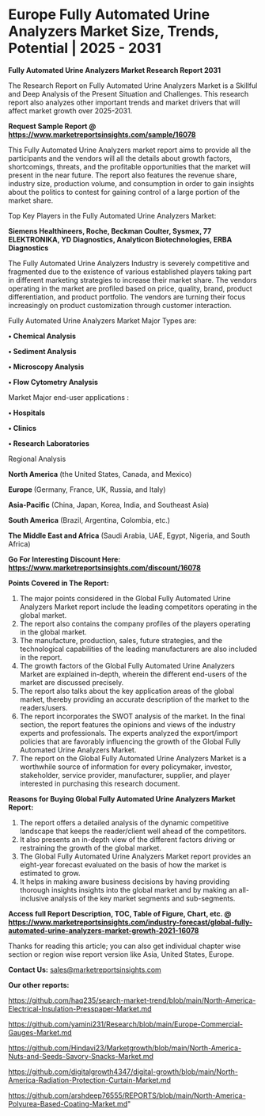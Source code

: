 # Europe Fully Automated Urine Analyzers Market Size, Trends, Potential | 2025 - 2031

<strong>Fully Automated Urine Analyzers Market Research Report 2031</strong>

The Research Report on Fully Automated Urine Analyzers Market is a Skillful and Deep Analysis of the Present Situation and Challenges. This research report also analyzes other important trends and market drivers that will affect market growth over 2025-2031.

<strong>Request Sample Report @ <a href=https://www.marketreportsinsights.com/sample/16078>https://www.marketreportsinsights.com/sample/16078</a></strong>

This Fully Automated Urine Analyzers market report aims to provide all the participants and the vendors will all the details about growth factors, shortcomings, threats, and the profitable opportunities that the market will present in the near future. The report also features the revenue share, industry size, production volume, and consumption in order to gain insights about the politics to contest for gaining control of a large portion of the market share.

Top Key Players in the Fully Automated Urine Analyzers Market:

<strong>Siemens Healthineers, Roche, Beckman Coulter, Sysmex, 77 ELEKTRONIKA, YD Diagnostics, Analyticon Biotechnologies, ERBA Diagnostics</strong>

The Fully Automated Urine Analyzers Industry is severely competitive and fragmented due to the existence of various established players taking part in different marketing strategies to increase their market share. The vendors operating in the market are profiled based on price, quality, brand, product differentiation, and product portfolio. The vendors are turning their focus increasingly on product customization through customer interaction.

Fully Automated Urine Analyzers Market Major Types are:

<strong>• Chemical Analysis

• Sediment Analysis

• Microscopy Analysis

• Flow Cytometry Analysis</strong>

Market Major end-user applications :

<strong>• Hospitals

• Clinics

• Research Laboratories</strong>

Regional Analysis

</u><strong><b>North America</b></strong> (the United States, Canada, and Mexico)

<strong><b>Europe </b></strong>(Germany, France, UK, Russia, and Italy)

<strong><b>Asia-Pacific</b></strong> (China, Japan, Korea, India, and Southeast Asia)

<strong><b>South America</b></strong> (Brazil, Argentina, Colombia, etc.)

<strong><b>The Middle East and Africa</b></strong> (Saudi Arabia, UAE, Egypt, Nigeria, and South Africa)

<strong>Go For Interesting Discount Here: <a href=https://www.marketreportsinsights.com/discount/16078>https://www.marketreportsinsights.com/discount/16078</a></strong>

<strong>Points Covered in The Report:</strong>
<ol>
  <li>The major points considered in the Global Fully Automated Urine Analyzers Market report include the leading competitors operating in the global market.</li>
  <li>The report also contains the company profiles of the players operating in the global market.</li>
  <li>The manufacture, production, sales, future strategies, and the technological capabilities of the leading manufacturers are also included in the report.</li>
  <li>The growth factors of the Global Fully Automated Urine Analyzers Market are explained in-depth, wherein the different end-users of the market are discussed precisely.</li>
  <li>The report also talks about the key application areas of the global market, thereby providing an accurate description of the market to the readers/users.</li>
  <li>The report incorporates the SWOT analysis of the market. In the final section, the report features the opinions and views of the industry experts and professionals. The experts analyzed the export/import policies that are favorably influencing the growth of the Global Fully Automated Urine Analyzers Market.</li>
  <li>The report on the Global Fully Automated Urine Analyzers Market is a worthwhile source of information for every policymaker, investor, stakeholder, service provider, manufacturer, supplier, and player interested in purchasing this research document.</li>
</ol>
<strong>Reasons for Buying Global Fully Automated Urine Analyzers Market Report:</strong>

<ol>
  <li>The report offers a detailed analysis of the dynamic competitive landscape that keeps the reader/client well ahead of the competitors.</li>
  <li>It also presents an in-depth view of the different factors driving or restraining the growth of the global market.</li>
  <li>The Global Fully Automated Urine Analyzers Market report provides an eight-year forecast evaluated on the basis of how the market is estimated to grow.</li>
  <li>It helps in making aware business decisions by having providing thorough insights insights into the global market and by making an all-inclusive analysis of the key market segments and sub-segments.</li>
</ol>
<strong>Access full Report Description, TOC, Table of Figure, Chart, etc. @ <a href=https://www.marketreportsinsights.com/industry-forecast/global-fully-automated-urine-analyzers-market-growth-2021-16078>https://www.marketreportsinsights.com/industry-forecast/global-fully-automated-urine-analyzers-market-growth-2021-16078</a></strong>


Thanks for reading this article; you can also get individual chapter wise section or region wise report version like Asia, United States, Europe.

<strong>Contact Us:</strong>
sales@marketreportsinsights.com

<strong>Our other reports:</strong>

<a href=https://github.com/haq235/search-market-trend/blob/main/North-America-Electrical-Insulation-Presspaper-Market.md>https://github.com/haq235/search-market-trend/blob/main/North-America-Electrical-Insulation-Presspaper-Market.md</a>

<a href=https://github.com/yamini231/Research/blob/main/Europe-Commercial-Gauges-Market.md>https://github.com/yamini231/Research/blob/main/Europe-Commercial-Gauges-Market.md</a>

<a href=https://github.com/Hindavi23/Marketgrowth/blob/main/North-America-Nuts-and-Seeds-Savory-Snacks-Market.md>https://github.com/Hindavi23/Marketgrowth/blob/main/North-America-Nuts-and-Seeds-Savory-Snacks-Market.md</a>

<a href=https://github.com/digitalgrowth4347/digital-growth/blob/main/North-America-Radiation-Protection-Curtain-Market.md>https://github.com/digitalgrowth4347/digital-growth/blob/main/North-America-Radiation-Protection-Curtain-Market.md</a>

<a href=https://github.com/arshdeep76555/REPORTS/blob/main/North-America-Polyurea-Based-Coating-Market.md>https://github.com/arshdeep76555/REPORTS/blob/main/North-America-Polyurea-Based-Coating-Market.md</a>"

